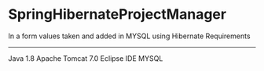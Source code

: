 # SpringHibernateProjectManager
In a form values taken and added in MYSQL using Hibernate
Requirements
************
Java 1.8
Apache Tomcat 7.0
Eclipse IDE
MYSQL
